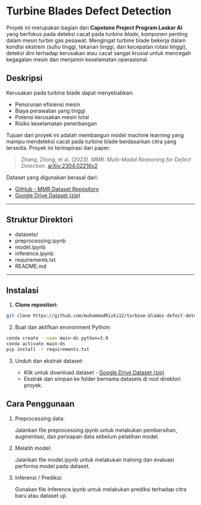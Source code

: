 # Turbine Blades Defect Detection

Proyek ini merupakan bagian dari **Capstone Project Program Laskar AI** yang berfokus pada deteksi cacat pada _turbine blade_, komponen penting dalam mesin turbin gas pesawat. Mengingat turbine blade bekerja dalam kondisi ekstrem (suhu tinggi, tekanan tinggi, dan kecepatan rotasi tinggi), deteksi dini terhadap kerusakan atau cacat sangat krusial untuk mencegah kegagalan mesin dan menjamin keselamatan operasional.

## Deskripsi

Kerusakan pada turbine blade dapat menyebabkan:

- Penurunan efisiensi mesin
- Biaya perawatan yang tinggi
- Potensi kerusakan mesin total
- Risiko keselamatan penerbangan

Tujuan dari proyek ini adalah membangun model machine learning yang mampu mendeteksi cacat pada turbine blade berdasarkan citra yang tersedia. Proyek ini terinspirasi dari paper:

> Zhang, Zilong, et al. (2023). _MMR: Multi-Modal Reasoning for Defect Detection_. [arXiv:2304.02216v2](https://arxiv.org/pdf/2304.02216v2)

Dataset yang digunakan berasal dari:

- [GitHub - MMR Dataset Repository](https://github.com/zhangzilongc/MMR)
- [Google Drive Dataset (zip)](https://drive.google.com/drive/folders/1CD2biD359dmvy81SDwsI26CA0mY9k3JM?usp=sharing)

---

## Struktur Direktori

- datasets/
- preprocessing.ipynb
- model.ipynb
- inference.ipynb
- requirements.txt
- README.md

---

## Instalasi

1. **Clone repositori:**

```bash
git clone https://github.com/muhammadRizki12/turbine-blades-defect-detection-2.git
```

2. Buat dan aktifkan environment Python:

```bash
conda create --name main-ds python=3.9
conda activate main-ds
pip install -r requirements.txt
```

3. Unduh dan ekstrak dataset:

   - Klik untuk download dataset - [Google Drive Dataset (zip)](https://drive.google.com/drive/folders/1CD2biD359dmvy81SDwsI26CA0mY9k3JM?usp=sharing)
   - Ekstrak dan simpan ke folder bernama datasets di root direktori proyek.

## Cara Penggunaan

1. Preprocessing data:

   Jalankan file preprocessing.ipynb untuk melakukan pembersihan, augmentasi, dan persiapan data sebelum pelatihan model.

2. Melatih model:

   Jalankan file model.ipynb untuk melakukan training dan evaluasi performa model pada dataset.

3. Inferensi / Prediksi:

   Gunakan file inference.ipynb untuk melakukan prediksi terhadap citra baru atau dataset uji.
